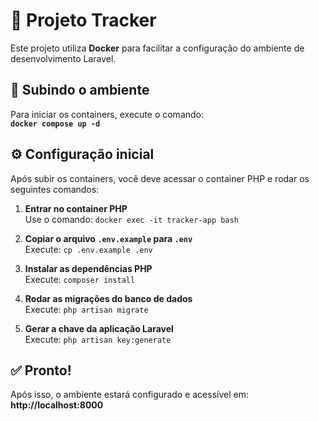 # 🚀 Projeto Tracker

Este projeto utiliza **Docker** para facilitar a configuração do ambiente de desenvolvimento Laravel.

## 🐳 Subindo o ambiente

Para iniciar os containers, execute o comando:  
**`docker compose up -d`**

## ⚙️ Configuração inicial

Após subir os containers, você deve acessar o container PHP e rodar os seguintes comandos:

1. **Entrar no container PHP**  
   Use o comando: `docker exec -it tracker-app bash`

2. **Copiar o arquivo `.env.example` para `.env`**  
   Execute: `cp .env.example .env`

3. **Instalar as dependências PHP**  
   Execute: `composer install`

4. **Rodar as migrações do banco de dados**  
   Execute: `php artisan migrate`

5. **Gerar a chave da aplicação Laravel**  
   Execute: `php artisan key:generate`

## ✅ Pronto!

Após isso, o ambiente estará configurado e acessível em:  
**http://localhost:8000**
